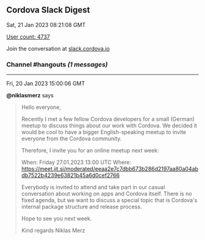 ## Cordova Slack Digest
Sat, 21 Jan 2023 08:21:08 GMT

[User count: 4737](https://cordova.slack.com/)


Join the conversation at [slack.cordova.io](http://slack.cordova.io/)

### __Channel #hangouts__ _(1 messages)_
---

Fri, 20 Jan 2023 15:00:06 GMT

__@niklasmerz__ says 
> Hello everyone,
> 
> Recently I met a few fellow Cordova developers for a small (German) meetup to discuss things about our work with Cordova. We decided it would be cool to have a bigger English-speaking meetup to invite everyone from the Cordova community.
> 
> Therefore, I invite you for an online meetup next week:
> 
> When: Friday 27.01.2023 13:00 UTC
> Where: <https://meet.jit.si/moderated/eeaa2e7c7dbb673b286d2197aa80a04abdb7522b4239e63821b45a6d0cef2766>
> 
> Everybody is invited to attend and take part in our casual conversation about working on apps and Cordova itself. There is no fixed agenda, but we want to discuss a special topic that is Cordova's internal package structure and release process.
> 
> Hope to see you next week.
> 
> Kind regards
> Niklas Merz
> 
